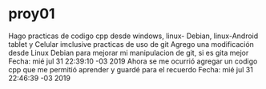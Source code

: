 # proy01
Hago practicas de codigo cpp desde windows, linux- Debian, linux-Android tablet y Celular imclusive practicas de uso de git
Agrego una modificación desde Linux Debian para mejorar mi manipulacion de git, si es gita mejor
Fecha: 
mié jul 31 22:39:10 -03 2019
Ahora se me ocurrió agregar un codigo cpp que me permitió aprender y guardé para el recuerdo
Fecha: 
mié jul 31 22:46:39 -03 2019
